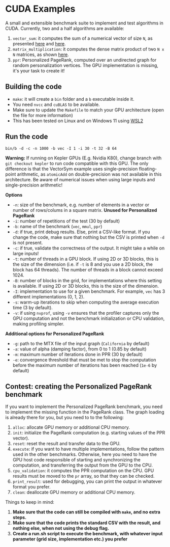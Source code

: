 # CUDA Examples
 
A small and extensible benchmark suite to implement and test algorithms in CUDA. 
Currently, two and a half algorithms are available:
1. `vector_sum`: it computes the sum of a numerical vector of size `N`, as presented [here](https://developer.download.nvidia.com/assets/cuda/files/reduction.pdf) and [here](https://developer.nvidia.com/blog/faster-parallel-reductions-kepler/).
2. `matrix_multiplication`: it computes the dense matrix product of two `N x N` matrices, as shown [here](https://docs.nvidia.com/cuda/cuda-c-programming-guide/index.html#shared-memory).
3. `ppr`: Personalized PageRank, computed over an undirected graph for random personalization vertices. The GPU implementation is missing, it's your task to create it!

## Building the code

* `make`: it will create a `bin` folder and a `b` executable inside it.
* You need `nvcc` and `cuBLAS` to be available.
* Make sure to update the `Makefile` to match your GPU architecture (open the file for more information)
* This has been tested on Linux and on Windows 11 using [WSL2](https://docs.nvidia.com/cuda/wsl-user-guide/index.html)

## Run the code

```
bin/b -d -c -n 1000 -b vec -I 1 -i 30 -t 32 -B 64
```

**Warning:** If running on Kepler GPUs (E.g. Nvidia K80), change branch with `git checkout kepler` to run code compatible with this GPU. The only difference is that the VectorSym example uses single-precision floating-point arithmetic, as `atomicAdd` on double-precision was not available in this architecture. Be aware of numerical issues when using large inputs and single-precision arithmetic! 

**Options**
* `-n`: size of the benchmark, e.g. number of elements in a vector or number of rows/colums in a square matrix. **Unused for Personalized PageRank**
* `-i`: number of repetitions of the test (30 by default)
* `-b`: name of the benchmark (`vec`, `mmul`, `ppr`)
* `-d`: if true, print debug results. Else, print a CSV-like format. If you change the code, make sure that nothing but the CSV is printed when `-d` is not present.
* `-c`: if true, validate the correctness of the output. It might take a while on large inputs!
* `-t`: number of threads in a GPU block. If using 2D or 3D blocks, this is the size of the dimension (i.e. if `-t` is 8 and you use a 2D block, the block has 64 threads). The number of threads in a block cannot exceed 1024.
* `-B`: number of blocks in the grid, for implementations where this setting is available. If using 2D or 3D blocks, this is the size of the dimension.
* `-I`: implementation to use for a given benchmark. For example, `vec` has 3 different implementations (0, 1, 2).
* `-s`: warm-up iterations to skip when computing the average execution time (3 by default).
* `-v`: if using `nvprof`, using `-v` ensures that the profiler captures only the GPU computation and not the benchmark initialization or CPU validation, making profiling simpler. 

**Additional options for Personalized PageRank**
* `-g`: path to the MTX file of the input graph (`California` by default)
* `-a`: value of alpha (damping factor), from 0 to 1 (0.85 by default)
* `-m`: maximum number of iterations done in PPR (30 by default)
* `-e`: convergence threshold that must be met to stop the computation before the maximum number of iterations has been reached (`1e-6` by default)


## Contest: creating the Personalized PageRank benchmark

If you want to implement the Personalized PageRank benchmark, you need to implement the missing function in the PageRank class. 
The graph loading is already there for you, but you need to to the following:
1. `alloc`: allocate GPU memory or additional CPU memory.
2. `init`: initialize the PageRank computation (e.g. starting values of the PPR vector).
3. `reset`: reset the result and transfer data to the GPU.
4. `execute`: if you want to have multiple implementations, follow the pattern used in the other benchmarks. 
Otherwise, here you need to have the GPU host code responsible of starting and synchronizing the computation, and transferring the output from the GPU to the CPU.
5. `cpu_validation`: it computes the PPR computation on the CPU. GPU results must be moved to the `pr` array, so that they can be checked.
6. `print_result`: used for debugging, you can print the output in whatever format you prefer.
7. `clean`: deallocate GPU memory or additional CPU memory.

Things to keep in mind:
1. **Make sure that the code can still be compiled with `make`, and no extra steps.**
2. **Make sure that the code prints the standard CSV with the result, and nothing else, when not using the debug flag.**
3. **Create a run.sh script to execute the benchmark, with whatever input parameter (grid size, implementation etc.) you prefer** 
